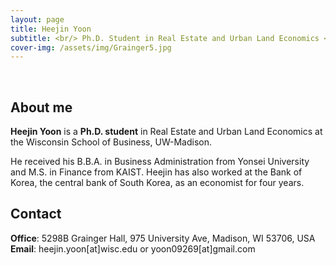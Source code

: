```yaml
---
layout: page
title: Heejin Yoon
subtitle: <br/> Ph.D. Student in Real Estate and Urban Land Economics <br/><br/> UW-Madison
cover-img: /assets/img/Grainger5.jpg
---
```


<br/>

## About me

**Heejin Yoon** is a **Ph.D. student** in Real Estate and Urban Land Economics at the Wisconsin School of Business, UW-Madison. 

He received his B.B.A. in Business Administration from Yonsei University and M.S. in Finance from KAIST. Heejin has also worked at the Bank of Korea, the central bank of South Korea, as an economist for four years.

## Contact

**Office**: 5298B Grainger Hall, 975 University Ave, Madison, WI 53706, USA <br/>
**Email**: heejin.yoon[at]wisc.edu or yoon09269[at]gmail.com
